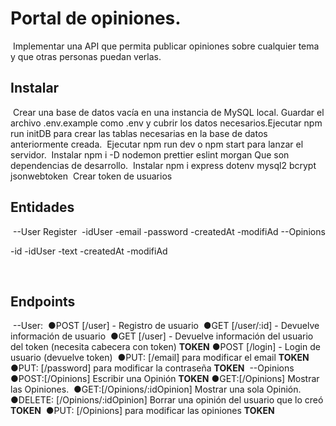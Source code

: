 # Portal de opiniones.

​
Implementar una API que permita publicar opiniones sobre cualquier tema y que otras
personas puedan verlas.
​

## Instalar

​
Crear una base de datos vacía en una instancia de MySQL local.
​
Guardar el archivo .env.example como .env y cubrir los datos necesarios.
​
Ejecutar npm run initDB para crear las tablas necesarias en la base de datos anteriormente creada.
​
Ejecutar npm run dev o npm start para lanzar el servidor.
​
Instalar npm i -D nodemon prettier eslint morgan Que son dependencias de desarrollo.
​
Instalar npm i express dotenv mysql2 bcrypt jsonwebtoken
​
Crear token de usuarios
​

## Entidades

​
--User Register
​
-idUser
-email
-password
-createdAt
-modifiAd
​
--Opinions

-id
-idUser
-text
-createdAt
-modifiAd

​

## Endpoints

​
--User:
​
●POST [/user] - Registro de usuario
​
●GET [/user/:id] - Devuelve información de usuario
​
●GET [/user] - Devuelve información del usuario del token (necesita cabecera con token) **TOKEN**
​
●POST [/login] - Login de usuario (devuelve token)
​
●PUT: [/email] para modificar el email **TOKEN**
​
●PUT: [/password] para modificar la contraseña **TOKEN**
​
--Opinions
​
●POST:[/Opinions] Escribir una Opinión **TOKEN**
​
●GET:[/Opinions] Mostrar las Opiniones.
​
●GET:[/Opinions/:idOpinion] Mostrar una sola Opinión.
​
●DELETE: [/Opinions/:idOpinion] Borrar una opinión del usuario que lo creó **TOKEN**
​
●PUT: [/Opinions] para modificar las opiniones **TOKEN**
